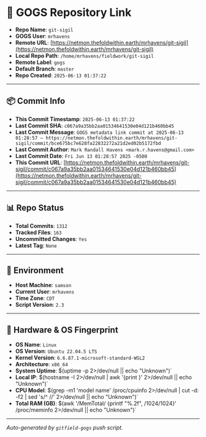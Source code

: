 # 🔗 GOGS Repository Link

- **Repo Name**: `git-sigil`
- **GOGS User**: `mrhavens`
- **Remote URL**: [https://netmon.thefoldwithin.earth/mrhavens/git-sigil](https://netmon.thefoldwithin.earth/mrhavens/git-sigil)
- **Local Repo Path**: `/home/mrhavens/fieldwork/git-sigil`
- **Remote Label**: `gogs`
- **Default Branch**: `master`
- **Repo Created**: `2025-06-13 01:37:22`

---

## 📦 Commit Info

- **This Commit Timestamp**: `2025-06-13 01:37:22`
- **Last Commit SHA**: `c067a9a35bb2aa01534641530e04d121b460bb45`
- **Last Commit Message**: `GOGS metadata link commit at 2025-06-13 01:28:57 — https://netmon.thefoldwithin.earth/mrhavens/git-sigil/commit/bce675bc7e628fa22832272a21d2ed02b5172fbd`
- **Last Commit Author**: `Mark Randall Havens <mark.r.havens@gmail.com>`
- **Last Commit Date**: `Fri Jun 13 01:28:57 2025 -0500`
- **This Commit URL**: [https://netmon.thefoldwithin.earth/mrhavens/git-sigil/commit/c067a9a35bb2aa01534641530e04d121b460bb45](https://netmon.thefoldwithin.earth/mrhavens/git-sigil/commit/c067a9a35bb2aa01534641530e04d121b460bb45)

---

## 📊 Repo Status

- **Total Commits**: `1312`
- **Tracked Files**: `163`
- **Uncommitted Changes**: `Yes`
- **Latest Tag**: `None`

---

## 🧭 Environment

- **Host Machine**: `samson`
- **Current User**: `mrhavens`
- **Time Zone**: `CDT`
- **Script Version**: `2.3`

---

## 🧬 Hardware & OS Fingerprint

- **OS Name**: `Linux`
- **OS Version**: `Ubuntu 22.04.5 LTS`
- **Kernel Version**: `6.6.87.1-microsoft-standard-WSL2`
- **Architecture**: `x86_64`
- **System Uptime**: $(uptime -p 2>/dev/null || echo "Unknown")`
- **Local IP**: $(hostname -I 2>/dev/null | awk '{print }' 2>/dev/null || echo "Unknown")`
- **CPU Model**: $(grep -m1 'model name' /proc/cpuinfo 2>/dev/null | cut -d: -f2 | sed 's/^ //' 2>/dev/null || echo "Unknown")`
- **Total RAM (GB)**: $(awk '/MemTotal/ {printf "%.2f", /1024/1024}' /proc/meminfo 2>/dev/null || echo "Unknown")`

---

_Auto-generated by `gitfield-gogs` push script._
